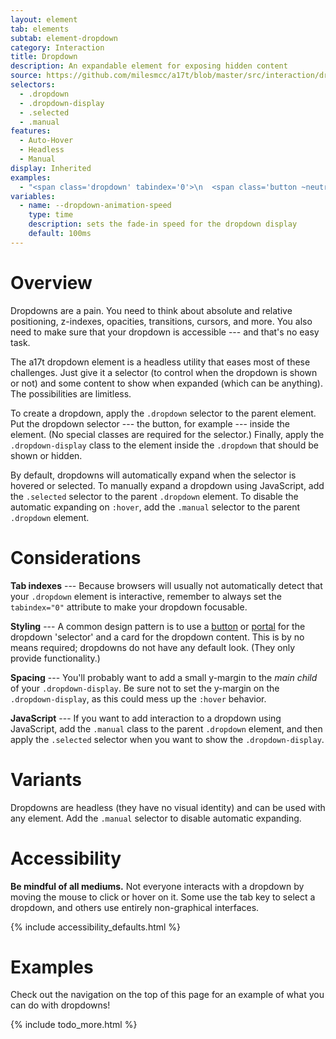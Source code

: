 ```yaml
---
layout: element
tab: elements
subtab: element-dropdown
category: Interaction
title: Dropdown
description: An expandable element for exposing hidden content
source: https://github.com/milesmcc/a17t/blob/master/src/interaction/dropdown.css
selectors:
  - .dropdown
  - .dropdown-display
  - .selected
  - .manual
features:
  - Auto-Hover
  - Headless
  - Manual
display: Inherited
examples:
  - "<span class='dropdown' tabindex='0'>\n  <span class='button ~neutral'>\n    <span>Select me</span>\n    <span class='ml-3 chev'></span>\n  </span>\n  <div class='dropdown-display'>\n    <div class='card ~neutral @high my-4 w-48'>Hello world!</div>\n  </div>\n</span>"
variables:
  - name: --dropdown-animation-speed
    type: time
    description: sets the fade-in speed for the dropdown display
    default: 100ms
---
```


# Overview

Dropdowns are a pain. You need to think about absolute and relative positioning, z-indexes, opacities, transitions, cursors, and more. You also need to make sure that your dropdown is accessible --- and that's no easy task.

The a17t dropdown element is a headless utility that eases most of these challenges. Just give it a selector (to control when the dropdown is shown or not) and some content to show when expanded (which can be anything). The possibilities are limitless.

To create a dropdown, apply the `.dropdown` selector to the parent element. Put the dropdown selector --- the button, for example --- inside the element. (No special classes are required for the selector.) Finally, apply the `.dropdown-display` class to the element inside the `.dropdown` that should be shown or hidden.

By default, dropdowns will automatically expand when the selector is hovered or selected. To manually expand a dropdown using JavaScript, add the `.selected` selector to the parent `.dropdown` element. To disable the automatic expanding on `:hover`, add the `.manual` selector to the parent `.dropdown` element.

# Considerations

**Tab indexes** --- Because browsers will usually not automatically detect that your `.dropdown` element is interactive, remember to always set the `tabindex="0"` attribute to make your dropdown focusable. 

**Styling** --- A common design pattern is to use a [button](/interaction/button) or [portal](/interaction/portal) for the dropdown 'selector' and a card for the dropdown content. This is by no means required; dropdowns do not have any default look. (They only provide functionality.)

**Spacing** --- You'll probably want to add a small y-margin to the _main child_ of your `.dropdown-display`. Be sure not to set the y-margin on the `.dropdown-display`, as this could mess up the `:hover` behavior.

**JavaScript** --- If you want to add interaction to a dropdown using JavaScript, add the `.manual` class to the parent `.dropdown` element, and then apply the `.selected` selector when you want to show the `.dropdown-display`.

# Variants

Dropdowns are headless (they have no visual identity) and can be used with any element. Add the `.manual` selector to disable automatic expanding.

# Accessibility

**Be mindful of all mediums.** Not everyone interacts with a dropdown by moving the mouse to click or hover on it. Some use the tab key to select a dropdown, and others use entirely non-graphical interfaces.

{% include accessibility_defaults.html %}

# Examples

Check out the navigation on the top of this page for an example of what you can do with dropdowns!

{% include todo_more.html %}
